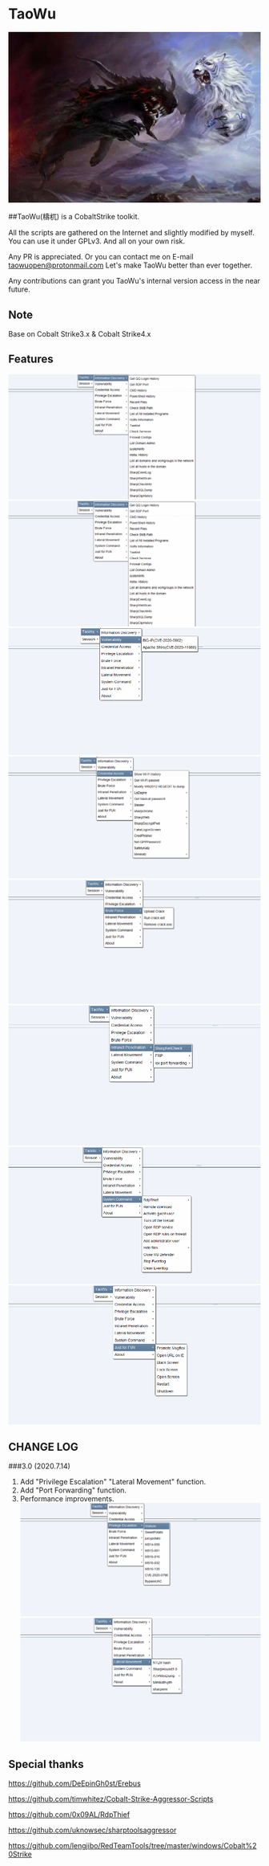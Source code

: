 # TaoWu
![](img/timg.jpg)

##TaoWu(檮杌) is a CobaltStrike toolkit.

All the scripts are gathered on the Internet and slightly modified by myself.
You can use it under GPLv3. And all on your own risk.

Any PR is appreciated.
Or you can contact me on E-mail taowuopen@protonmail.com
Let's make TaoWu better than ever together.

Any contributions can grant you TaoWu's internal version access in the near future.


## Note
Base on Cobalt Strike3.x & Cobalt Strike4.x


## Features
![](img/xx.png)
![](img/xx.png)
![](img/ld.png)
![](img/pz.png)
![](img/bp.png)
![](img/nw.png)
![](img/xt.png)
![](img/yl.png)


## CHANGE LOG
###3.0 (2020.7.14)
1. Add "Privilege Escalation" "Lateral Movement" function.
2. Add "Port Forwarding" function.
3. Performance improvements.
![](img/qx.png)
![](img/hx.png)


## Special thanks
https://github.com/DeEpinGh0st/Erebus

https://github.com/timwhitez/Cobalt-Strike-Aggressor-Scripts

https://github.com/0x09AL/RdpThief

https://github.com/uknowsec/sharptoolsaggressor

https://github.com/lengjibo/RedTeamTools/tree/master/windows/Cobalt%20Strike
